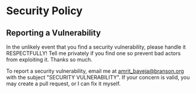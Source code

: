 # Security Policy

## Reporting a Vulnerability

In the unlikely event that you find a security vulnerability, please handle it RESPECTFULLY! Tell me privately if you find one so prevent bad actors from exploiting it. Thanks so much.

To report a security vulnerability, email me at amrit_baveja@branson.org with the subject "SECURITY VULNERABILITY". If your concern is valid, you may create a pull request, or I can fix it myself.

